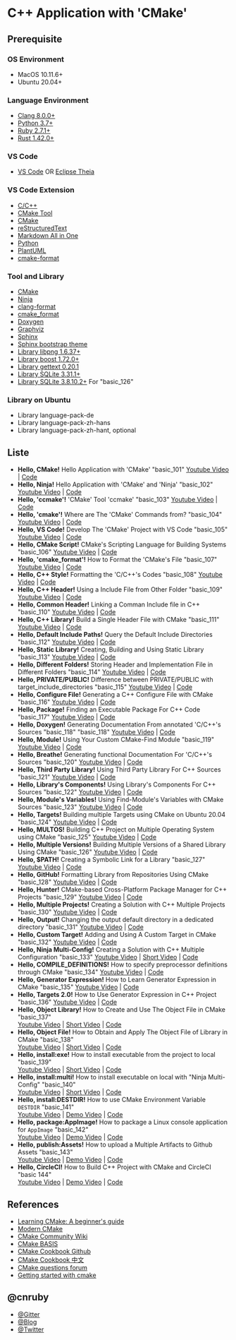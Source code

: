 # C++ Application with 'CMake'

## Prerequisite

### OS Environment
- MacOS 10.11.6+
- Ubuntu 20.04+

### Language Environment
- [Clang 8.0.0+](https://clang.llvm.org/)
- [Python 3.7+](https://www.python.org/)
- [Ruby 2.7.1+](https://www.ruby-lang.org/en/)
- [Rust 1.42.0+](https://www.rust-lang.org/)

### VS Code
- [VS Code](https://code.visualstudio.com/) OR [Eclipse Theia](https://theia-ide.org/)

### VS Code Extension
- [C/C++](https://marketplace.visualstudio.com/items?itemName=ms-vscode.cpptools)
- [CMake Tool](https://marketplace.visualstudio.com/items?itemName=ms-vscode.cmake-tools) 
- [CMake](https://marketplace.visualstudio.com/items?itemName=twxs.cmake)
- [reStructuredText](https://marketplace.visualstudio.com/items?itemName=lextudio.restructuredtext)
- [Markdown All in One](https://marketplace.visualstudio.com/items?itemName=yzhang.markdown-all-in-one)
- [Python](https://marketplace.visualstudio.com/items?itemName=ms-python.python)
- [PlantUML](https://marketplace.visualstudio.com/items?itemName=jebbs.plantuml)
- [cmake-format](https://marketplace.visualstudio.com/items?itemName=cheshirekow.cmake-format)

### Tool and Library
- [CMake](https://cmake.org/)
- [Ninja](https://ninja-build.org/)
- [clang-format](https://clang.llvm.org/docs/ClangFormatStyleOptions.html)
- [cmake_format](https://github.com/cheshirekow/cmake_format)
- [Doxygen](http://www.doxygen.nl/)
- [Graphviz](http://graphviz.org/)
- [Sphinx](https://www.sphinx-doc.org/)
- [Sphinx bootstrap theme](https://github.com/ryan-roemer/sphinx-bootstrap-theme)
- [Library libpng 1.6.37+](http://www.libpng.org/pub/png/libpng.html)
- [Library boost 1.72.0+](https://www.boost.org/)
- [Library gettext 0.20.1](https://www.gnu.org/software/gettext/)
- [Library SQLite 3.31.1+](https://www.sqlite.org/index.html)
- [Library SQLite 3.8.10.2+](https://www.sqlite.org/index.html) For "basic_126"

### Library on Ubuntu
- Library language-pack-de
- Library language-pack-zh-hans
- Library language-pack-zh-hant, optional

## Liste
- **Hello, CMake!** Hello Application with 'CMake' "basic_101" [Youtube Video](https://youtu.be/I2-fIgkGfy8) | [Code](https://github.com/cnruby/w3h1_cmake/tree/basic_101)
- **Hello, Ninja!** Hello Application with 'CMake' and 'Ninja' "basic_102" [Youtube Video](https://youtu.be/wPpknWBG3v4) | [Code](https://github.com/cnruby/w3h1_cmake/tree/basic_102)
- **Hello, 'ccmake'!** 'CMake' Tool 'ccmake' "basic_103" [Youtube Video](https://youtu.be/yV7kopPr2Dk) | [Code](https://github.com/cnruby/w3h1_cmake/tree/basic_103)
- **Hello, 'cmake'!** Where are The 'CMake' Commands from? "basic_104" [Youtube Video](https://youtu.be/Dkfdqyeh4OM) | [Code](https://github.com/cnruby/w3h1_cmake/tree/basic_104)
- **Hello, VS Code!** Develop The 'CMake' Project with VS Code "basic_105" [Youtube Video](https://youtu.be/GgImAx-TTfY) | [Code](https://github.com/cnruby/w3h1_cmake/tree/basic_105)
- **Hello, CMake Script!** CMake's Scripting Language for Building Systems "basic_106" [Youtube Video](https://youtu.be/frS4Zc4zhMU) | [Code](https://github.com/cnruby/w3h1_cmake/tree/basic_106)
- **Hello, 'cmake_format'!** How to Format the 'CMake's File "basic_107" [Youtube Video](https://youtu.be/mhM12sqDKpE) | [Code](https://github.com/cnruby/w3h1_cmake/tree/basic_107)
- **Hello, C++ Style!** Formatting the 'C/C++'s Codes "basic_108" [Youtube Video](https://youtu.be/uN6OollV1xo) | [Code](https://github.com/cnruby/w3h1_cmake/tree/basic_108)
- **Hello, C++ Header!** Using a Include File from Other Folder "basic_109" [Youtube Video](https://youtu.be/dHt_i7-sBNM) | [Code](https://github.com/cnruby/w3h1_cmake/tree/basic_109)
- **Hello, Common Header!** Linking a Comman Include file in C++ "basic_110" [Youtube Video](https://youtu.be/XHcIdPFaTw0) | [Code](https://github.com/cnruby/w3h1_cmake/tree/basic_110)
- **Hello, C++ Library!** Build a Single Header File with CMake "basic_111" [Youtube Video](https://youtu.be/a0FdU06UGtQ) | [Code](https://github.com/cnruby/w3h1_cmake/tree/basic_111)
- **Hello, Default Include Paths!** Query the Default Include Directories "basic_112" [Youtube Video](https://youtu.be/-1hA3QqJKEw) | [Code](https://github.com/cnruby/w3h1_cmake/tree/basic_112)
- **Hello, Static Library!** Creating, Building and Using Static Library "basic_113" [Youtube Video](https://youtu.be/ztmYpK7lFCI) | [Code](https://github.com/cnruby/w3h1_cmake/tree/basic_113)
- **Hello, Different Folders!** Storing Header and Implementation File in Different Folders "basic_114" [Youtube Video](https://youtu.be/nTc_m7ELkzE) | [Code](https://github.com/cnruby/w3h1_cmake/tree/basic_114)
- **Hello, PRIVATE/PUBLIC!** Difference between PRIVATE/PUBLIC with target_include_directories "basic_115" [Youtube Video](https://youtu.be/pmRWYYEXLoc) | [Code](https://github.com/cnruby/w3h1_cmake/tree/basic_115)
- **Hello, Configure File!** Generating a C++ Configure File with CMake "basic_116" [Youtube Video](https://youtu.be/thJFmINbG0U) | [Code](https://github.com/cnruby/w3h1_cmake/tree/basic_116)
- **Hello, Package!** Finding an Executable Package For C++ Code "basic_117" [Youtube Video](https://youtu.be/D5sny0H8jUM) | [Code](https://github.com/cnruby/w3h1_cmake/tree/basic_117)
- **Hello, Doxygen!** Generating Documentation From annotated 'C/C++'s Sources "basic_118" "basic_118" [Youtube Video](https://youtu.be/T1CBiV09v8w) | [Code](https://github.com/cnruby/w3h1_cmake/tree/basic_118)
- **Hello, Module!** Using Your Custom CMake-Find Module "basic_119" [Youtube Video](https://youtu.be/7SkNPLFLrEc) | [Code](https://github.com/cnruby/w3h1_cmake/tree/basic_119)
- **Hello, Breathe!** Generating functional Documentation For 'C/C++'s Sources "basic_120" [Youtube Video](https://youtu.be/RE6rbuy11Z0) | [Code](https://github.com/cnruby/w3h1_cmake/tree/basic_120)
- **Hello, Third Party Library!** Using Third Party Library For C++ Sources "basic_121" [Youtube Video](https://youtu.be/fPAShAPvlio) | [Code](https://github.com/cnruby/w3h1_cmake/tree/basic_121)
- **Hello, Library's Components!** Using Library's Components For C++ Sources "basic_122" [Youtube Video](https://youtu.be/AMn65HQ5WAE) | [Code](https://github.com/cnruby/w3h1_cmake/tree/basic_122)
- **Hello, Module's Variables!** Using Find-Module's Variables with CMake Sources "basic_123" [Youtube Video](https://youtu.be/UuMJGiRZmlA) | [Code](https://github.com/cnruby/w3h1_cmake/tree/basic_123)
- **Hello, Targets!** Building multiple Targets using CMake on Ubuntu 20.04 "basic_124" [Youtube Video](https://youtu.be/-T4BMEI2agc) | [Code](https://github.com/cnruby/w3h1_cmake/tree/basic_124)
- **Hello, MULTOS!** Building C++ Project on Multiple Operating System using CMake "basic_125" [Youtube Video](https://youtu.be/fBkFHSka2NA) | [Code](https://github.com/cnruby/w3h1_cmake/tree/basic_125)
- **Hello, Multiple Versions!** Building Multiple Versions of a Shared Library Using CMake "basic_126" [Youtube Video](https://youtu.be/GmXbz3yfhWc) | [Code](https://github.com/cnruby/w3h1_cmake/tree/basic_126)
- **Hello, $PATH!** Creating a Symbolic Link for a Library "basic_127" [Youtube Video](https://youtu.be/DFdMZvpCoCg) | [Code](https://github.com/cnruby/w3h1_cmake/tree/basic_127)
- **Hello, GitHub!** Formatting Library from Repositories Using CMake "basic_128" [Youtube Video](https://youtu.be/27zsR2It2K8) | [Code](https://github.com/cnruby/w3h1_cmake/tree/basic_128)
- **Hello, Hunter!** CMake-based Cross-Platform Package Manager for C++ Projects "basic_129" [Youtube Video](https://youtu.be/QWBu7vykWpc) | [Code](https://github.com/cnruby/w3h1_cmake/tree/basic_129)
- **Hello, Multiple Projects!** Creating a Solution with C++ Multiple Projects "basic_130" [Youtube Video](https://youtu.be/Vt5TEcFm0Hg) | [Code](https://github.com/cnruby/w3h1_cmake/tree/basic_130)
- **Hello, Output!** Changing the output default directory in a dedicated directory "basic_131" [Youtube Video](https://youtu.be/HnXP8jgryC4) | [Code](https://github.com/cnruby/w3h1_cmake/tree/basic_131)
- **Hello, Custom Target!** Adding and Using A Custom Target in CMake "basic_132" [Youtube Video](https://youtu.be/xcJbhFgVI04) | [Code](https://github.com/cnruby/w3h1_cmake/tree/basic_132)
- **Hello, Ninja Multi-Config!** Creating a Solution with C++ Multiple Configuration "basic_133" [Youtube Video](https://youtu.be/TLpscEDcI1U) | [Short Video](https://youtu.be/l3DCnXTSJuA) | [Code](https://github.com/cnruby/w3h1_cmake/tree/basic_133)
- **Hello, COMPILE_DEFINITIONS!** How to specify preprocessor definitions through CMake "basic_134" [Youtube Video](https://youtu.be/4GPcMCwWgVM) | [Code](https://github.com/cnruby/w3h1_cmake/tree/basic_134)
- **Hello, Generator Expression!** How to Learn Generator Expression in CMake "basic_135" [Youtube Video](https://youtu.be/xZkakSO3_II) | [Code](https://github.com/cnruby/w3h1_cmake/tree/basic_135)
- **Hello, Targets 2.0!** How to Use Generator Expression in C++ Project "basic_136" [Youtube Video](https://youtu.be/hEWES7JgrfU) | [Code](https://github.com/cnruby/w3h1_cmake/tree/basic_136)
- **Hello, Object Library!** How to Create and Use The Object File in CMake "basic_137"<br/> [Youtube Video](https://youtu.be/xj1fx2Xsl-U) | [Short Video](https://youtu.be/edcA9puzDgU) | [Code](https://github.com/cnruby/w3h1_cmake/tree/basic_137)
- **Hello, Object File!** How to Obtain and Apply The Object File of Library in CMake "basic_138"<br/> [Youtube Video](https://youtu.be/1LMmQ_3kjFA) | [Short Video](https://youtu.be/9Y-alzDxJpg) | [Code](https://github.com/cnruby/w3h1_cmake/tree/basic_138)
- **Hello, install:exe!** How to install executable from the project to local "basic_139"<br/> [Youtube Video](https://youtu.be/nJj1efRi6oI) | [Short Video](https://youtu.be/edcA9puzDgU) | [Code](https://github.com/cnruby/w3h1_cmake/tree/basic_139)
- **Hello, install:multi!** How to install executable on local with "Ninja Multi-Config" "basic_140" <br/> [Youtube Video](https://youtu.be/tCN-eFZN8xE) | [Short Video](https://youtu.be/oB6Ujd0BVno) | [Code](https://github.com/cnruby/w3h1_cmake/tree/basic_140)
- **Hello, install:DESTDIR!** How to use CMake Environment Variable `DESTDIR` "basic_141" <br/> [Youtube Video](https://youtu.be/NtYyjwSjt9Q) | [Demo Video](https://www.youtube.com/watch?v=NtYyjwSjt9Q&t=168s) | [Code](https://github.com/cnruby/w3h1_cmake/tree/basic_141)
- **Hello, package:AppImage!** How to package a Linux console application for `AppImage` "basic_142" <br/> [Youtube Video](https://youtu.be/QkpnCki13Mc) | [Demo Video](https://www.youtube.com/watch?v=QkpnCki13Mc&t=116s) | [Code](https://github.com/cnruby/w3h1_cmake/tree/basic_142)
- **Hello, publish:Assets!** How to upload a Multiple Artifacts to Github Assets "basic_143" <br/> [Youtube Video](https://youtu.be/h5tpJtrDQeI) | [Demo Video](https://www.youtube.com/watch?v=h5tpJtrDQeI&t=71s) | [Code](https://github.com/cnruby/w3h1_cmake/tree/basic_143)
- **Hello, CircleCI!** How to Build C++ Project with CMake and CircleCI "basic 144" <br/> [Youtube Video](https://youtu.be/7lxEofq8jhM) | [Demo Video](https://www.shorturl.at/fwGQX) | [Code](https://github.com/cnruby/w3h1_cmake/tree/basic_144)


## References
- [Learning CMake: A beginner's guide](https://tuannguyen68.gitbooks.io/learning-cmake-a-beginner-s-guide/content/index.html)
- [Modern CMake](https://cliutils.gitlab.io/modern-cmake/)
- [CMake Community Wiki](https://gitlab.kitware.com/cmake/community/-/wikis/home)
- [CMake BASIS](https://cmake-basis.github.io/quickstart.html)
- [CMake Cookbook Github](https://github.com/dev-cafe/cmake-cookbook)
- [CMake Cookbook 中文](https://chenxiaowei.gitbook.io/cmake-cookbook/)
- [CMake questions forum](https://discourse.cmake.org)
- [Getting started with cmake](https://riptutorial.com/cmake)

## @cnruby
- [@Gitter](https://gitter.im/cnruby)
- [@Blog](https://www.blogger.com/blogger.g?tab=mj1&blogID=19758264#allposts/postNum=0)
- [@Twitter](https://twitter.com/cnruby)
